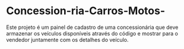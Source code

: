 # Concession-ria-Carros-Motos-
Este projeto é um painel de cadastro de uma concessionária que deve armazenar os veículos disponíveis através do código e mostrar para o vendedor juntamente com os detalhes do veículo.
